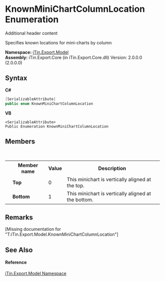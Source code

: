 # KnownMiniChartColumnLocation Enumeration
Additional header content 

Specifies known locations for mini-charts by column

**Namespace:**&nbsp;<a href="N_iTin_Export_Model">iTin.Export.Model</a><br />**Assembly:**&nbsp;iTin.Export.Core (in iTin.Export.Core.dll) Version: 2.0.0.0 (2.0.0.0)

## Syntax

**C#**<br />
``` C#
[SerializableAttribute]
public enum KnownMiniChartColumnLocation
```

**VB**<br />
``` VB
<SerializableAttribute>
Public Enumeration KnownMiniChartColumnLocation
```


## Members
&nbsp;<table><tr><th></th><th>Member name</th><th>Value</th><th>Description</th></tr><tr><td /><td target="F:iTin.Export.Model.KnownMiniChartColumnLocation.Top">**Top**</td><td>0</td><td>This minichart is vertically aligned at the top.</td></tr><tr><td /><td target="F:iTin.Export.Model.KnownMiniChartColumnLocation.Bottom">**Bottom**</td><td>1</td><td>This minichart is vertically aligned at the bottom.</td></tr></table>

## Remarks
\[Missing <remarks> documentation for "T:iTin.Export.Model.KnownMiniChartColumnLocation"\]

## See Also


#### Reference
<a href="N_iTin_Export_Model">iTin.Export.Model Namespace</a><br />
